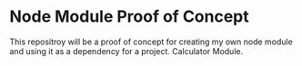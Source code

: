 <h1>Node Module Proof of Concept</h1>
This repositroy will be a proof of concept for creating my own node module and using it as a dependency for a project.
Calculator Module.
